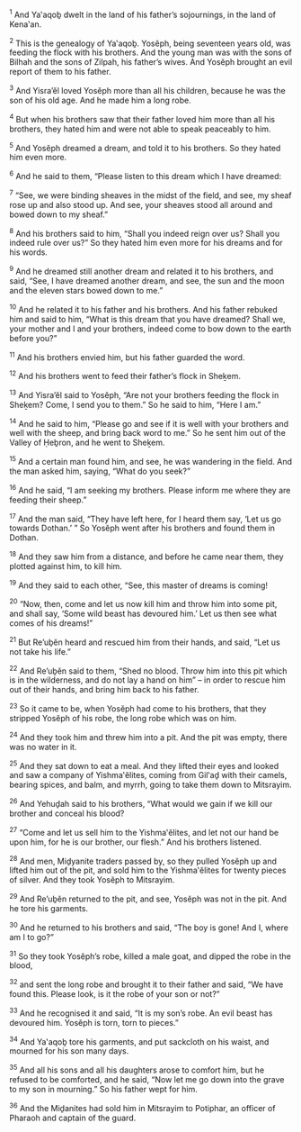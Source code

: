 <sup>1</sup> And Ya‛aqoḇ dwelt in the land of his father’s sojournings, in the land of Kena‛an.

<sup>2</sup> This is the genealogy of Ya‛aqoḇ. Yosĕph, being seventeen years old, was feeding the flock with his brothers. And the young man was with the sons of Bilhah and the sons of Zilpah, his father’s wives. And Yosĕph brought an evil report of them to his father.

<sup>3</sup> And Yisra’ĕl loved Yosĕph more than all his children, because he was the son of his old age. And he made him a long robe.

<sup>4</sup> But when his brothers saw that their father loved him more than all his brothers, they hated him and were not able to speak peaceably to him.

<sup>5</sup> And Yosĕph dreamed a dream, and told it to his brothers. So they hated him even more.

<sup>6</sup> And he said to them, “Please listen to this dream which I have dreamed:

<sup>7</sup> “See, we were binding sheaves in the midst of the field, and see, my sheaf rose up and also stood up. And see, your sheaves stood all around and bowed down to my sheaf.”

<sup>8</sup> And his brothers said to him, “Shall you indeed reign over us? Shall you indeed rule over us?” So they hated him even more for his dreams and for his words.

<sup>9</sup> And he dreamed still another dream and related it to his brothers, and said, “See, I have dreamed another dream, and see, the sun and the moon and the eleven stars bowed down to me.”

<sup>10</sup> And he related it to his father and his brothers. And his father rebuked him and said to him, “What is this dream that you have dreamed? Shall we, your mother and I and your brothers, indeed come to bow down to the earth before you?”

<sup>11</sup> And his brothers envied him, but his father guarded the word.

<sup>12</sup> And his brothers went to feed their father’s flock in Sheḵem.

<sup>13</sup> And Yisra’ĕl said to Yosĕph, “Are not your brothers feeding the flock in Sheḵem? Come, I send you to them.” So he said to him, “Here I am.”

<sup>14</sup> And he said to him, “Please go and see if it is well with your brothers and well with the sheep, and bring back word to me.” So he sent him out of the Valley of Ḥeḇron, and he went to Sheḵem.

<sup>15</sup> And a certain man found him, and see, he was wandering in the field. And the man asked him, saying, “What do you seek?”

<sup>16</sup> And he said, “I am seeking my brothers. Please inform me where they are feeding their sheep.”

<sup>17</sup> And the man said, “They have left here, for I heard them say, ‘Let us go towards Dothan.’ ” So Yosĕph went after his brothers and found them in Dothan.

<sup>18</sup> And they saw him from a distance, and before he came near them, they plotted against him, to kill him.

<sup>19</sup> And they said to each other, “See, this master of dreams is coming!

<sup>20</sup> “Now, then, come and let us now kill him and throw him into some pit, and shall say, ‘Some wild beast has devoured him.’ Let us then see what comes of his dreams!”

<sup>21</sup> But Re’uḇĕn heard and rescued him from their hands, and said, “Let us not take his life.”

<sup>22</sup> And Re’uḇĕn said to them, “Shed no blood. Throw him into this pit which is in the wilderness, and do not lay a hand on him” – in order to rescue him out of their hands, and bring him back to his father.

<sup>23</sup> So it came to be, when Yosĕph had come to his brothers, that they stripped Yosĕph of his robe, the long robe which was on him.

<sup>24</sup> And they took him and threw him into a pit. And the pit was empty, there was no water in it.

<sup>25</sup> And they sat down to eat a meal. And they lifted their eyes and looked and saw a company of Yishma‛ĕlites, coming from Gil‛aḏ with their camels, bearing spices, and balm, and myrrh, going to take them down to Mitsrayim.

<sup>26</sup> And Yehuḏah said to his brothers, “What would we gain if we kill our brother and conceal his blood?

<sup>27</sup> “Come and let us sell him to the Yishma‛ĕlites, and let not our hand be upon him, for he is our brother, our flesh.” And his brothers listened.

<sup>28</sup> And men, Miḏyanite traders passed by, so they pulled Yosĕph up and lifted him out of the pit, and sold him to the Yishma‛ĕlites for twenty pieces of silver. And they took Yosĕph to Mitsrayim.

<sup>29</sup> And Re’uḇĕn returned to the pit, and see, Yosĕph was not in the pit. And he tore his garments.

<sup>30</sup> And he returned to his brothers and said, “The boy is gone! And I, where am I to go?”

<sup>31</sup> So they took Yosĕph’s robe, killed a male goat, and dipped the robe in the blood,

<sup>32</sup> and sent the long robe and brought it to their father and said, “We have found this. Please look, is it the robe of your son or not?”

<sup>33</sup> And he recognised it and said, “It is my son’s robe. An evil beast has devoured him. Yosĕph is torn, torn to pieces.”

<sup>34</sup> And Ya‛aqoḇ tore his garments, and put sackcloth on his waist, and mourned for his son many days.

<sup>35</sup> And all his sons and all his daughters arose to comfort him, but he refused to be comforted, and he said, “Now let me go down into the grave to my son in mourning.” So his father wept for him.

<sup>36</sup> And the Miḏanites had sold him in Mitsrayim to Potiphar, an officer of Pharaoh and captain of the guard.

